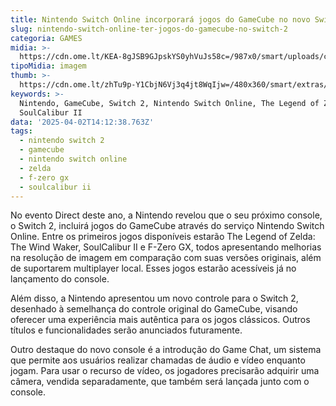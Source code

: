 ```yaml
---
title: Nintendo Switch Online incorporará jogos do GameCube no novo Switch 2
slug: nintendo-switch-online-ter-jogos-do-gamecube-no-switch-2
categoria: GAMES
midia: >-
  https://cdn.ome.lt/KEA-8gJSB9GJpskYS0yhVuJs58c=/987x0/smart/uploads/conteudo/fotos/OMELETE_CAPA_-_2025-04-02T105004.544.png
tipoMidia: imagem
thumb: >-
  https://cdn.ome.lt/zhTu9p-Y1CbjN6Vj3q4jt8WqIjw=/480x360/smart/extras/conteudos/omelete_THUMB_-_2025-04-02T104914.723.png
keywords: >-
  Nintendo, GameCube, Switch 2, Nintendo Switch Online, The Legend of Zelda,
  SoulCalibur II
data: '2025-04-02T14:12:38.763Z'
tags:
  - nintendo switch 2
  - gamecube
  - nintendo switch online
  - zelda
  - f-zero gx
  - soulcalibur ii
---
```


No evento Direct deste ano, a Nintendo revelou que o seu próximo console, o Switch 2, incluirá jogos do GameCube através do serviço Nintendo Switch Online. Entre os primeiros jogos disponíveis estarão The Legend of Zelda: The Wind Waker, SoulCalibur II e F-Zero GX, todos apresentando melhorias na resolução de imagem em comparação com suas versões originais, além de suportarem multiplayer local. Esses jogos estarão acessíveis já no lançamento do console.

Além disso, a Nintendo apresentou um novo controle para o Switch 2, desenhado à semelhança do controle original do GameCube, visando oferecer uma experiência mais autêntica para os jogos clássicos. Outros títulos e funcionalidades serão anunciados futuramente.

Outro destaque do novo console é a introdução do Game Chat, um sistema que permite aos usuários realizar chamadas de áudio e vídeo enquanto jogam. Para usar o recurso de vídeo, os jogadores precisarão adquirir uma câmera, vendida separadamente, que também será lançada junto com o console.
